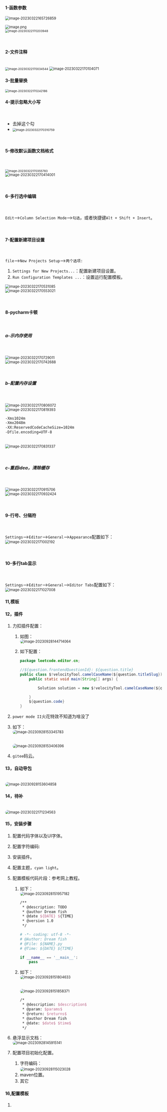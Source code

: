 #### 1-函数参数
<img src="./assets/image-20230322165726859.png" alt="image-20230322165726859" style="zoom:80%;" /><br />

<img src="./assets/image-20230322165750034.png" alt="image.png" style="zoom:80%;" /><br /><img src="./assets/image-20230322170203948.png" alt="image-20230322170203948" style="zoom:67%;" /><br />

<br>

#### 2-文件注释<br />

<br>

<img src="./assets/image-20230322170034544.png" alt="image-20230322170034544" style="zoom: 67%;" />



<img src="./assets/image-20230322170104071.png" alt="image-20230322170104071" style="zoom:80%;" />

<br>

#### 3-批量替换

<img src="./assets/image-20230322170242186.png" alt="image-20230322170242186" style="zoom: 67%;" />

<br>

#### 4-提示忽略大小写

<br>

- 去掉这个勾
- <img src="./assets/image-20230322170310759.png" alt="image-20230322170310759" style="zoom: 67%;" />

<br>

#### 5-修改默认函数文档格式

<br>

<img src="./assets/image-20230322170355783.png" alt="image-20230322170355783" style="zoom:67%;" /><br /><img src="./assets/image-20230322170414001.png" alt="image-20230322170414001" style="zoom: 80%;" />

<br>

#### 6-多行选中编辑

<br>

`Edit`-->`Column Selection Mode`-->`勾选`，或者快捷键`Alt + Shift + Insert`。

<br>

#### 7-配置新建项目设置

<br>

`file`-->`New Projects Setup`-->`两个选项:`

   1. `Settings for New Projects...`：配置新建项目设置。
   2. `Run Configuration Templates ...`：设置运行配置模板。

<img src="./assets/image-20230322170531085.png" alt="image-20230322170531085" style="zoom:80%;" /><br /><img src="./assets/image-20230322170553021.png" alt="image-20230322170553021" style="zoom:80%;" />

<br>

#### 8-pycharm卡顿

<br>

##### a-示内存使用

<br>

<img src="./assets/image-20230322170729011.png" alt="image-20230322170729011" style="zoom:80%;" /><br /><img src="./assets/image-20230322170742688.png" alt="image-20230322170742688" style="zoom:80%;" />

<br>

##### b-配置内存设置

<br>

<img src="./assets/image-20230322170806072.png" alt="image-20230322170806072" style="zoom:80%;" /><br /><img src="./assets/image-20230322170819393.png" alt="image-20230322170819393" style="zoom:80%;" />

```xml
-Xms1024m
-Xmx2048m
-XX:ReservedCodeCacheSize=1024m
-Dfile.encoding=UTF-8
```
<br/><img src="./assets/image-20230322170831337.png" alt="image-20230322170831337" style="zoom:80%;" />

<br>

##### c-重启idea，清除缓存

<br>

<img src="./assets/image-20230322170915706.png" alt="image-20230322170915706" style="zoom:80%;" /><br /><img src="./assets/image-20230322170932424.png" alt="image-20230322170932424" style="zoom:80%;" />

<br>

#### 9-行号、分隔符

<br>

`Settings`-->`Editor`-->`General`-->`Appearance`配置如下：<br /><img src="./assets/image-20230322171002192.png" alt="image-20230322171002192" style="zoom:80%;" />

<br>

#### 10-多行tab显示

<br>

`Settings`-->`Editor`-->`General`-->`Editor Tabs`配置如下：<br /><img src="./assets/image-20230322171027008.png" alt="image-20230322171027008" style="zoom:80%;" />

#### 11,模板
#### 12，插件

1.   力扣插件配置：

     1.   如图：<br><img src="./assets/image-20230928144714064.png" alt="image-20230928144714064" style="zoom:80%;border-radius:10px;" />

     2.   如下配置：

          ```java
          package leetcode.editor.cn;
          
          //${question.frontendQuestionId}: ${question.title}
          public class $!velocityTool.camelCaseName(${question.titleSlug}){
              public static void main(String[] args) {
          
                  Solution solution = new $!velocityTool.camelCaseName(${question.titleSlug})().new Solution();
          
              }
              ${question.code}
          }
          ```

2.   `power mode II`火花特效不知道为啥没了

3.   如下：<br><img src="./assets/image-20230928153345783.png" alt="image-20230928153345783" style="zoom:80%;border-radius:10px;" />

     <br><img src="./assets/image-20230928153406396.png" alt="image-20230928153406396" style="zoom:80%;border-radius:10px;" />

4.   `gitee`码云。

#### 13，自动导包

<br><img src="./assets/image-20230928153604858.png" alt="image-20230928153604858" style="zoom:80%;border-radius:10px;" />



#### 14，待补<br />

<br><img src="./assets/image-20230322171234563.png" alt="image-20230322171234563" style="zoom:80%;border-radius:10px;" />



#### 15，安装步骤

1.   配置代码字体以及UI字体。

2.   配置字符编码:

3.   安装插件。

4.   配置主题，`cyan light`。

5.   配置模板代码片段：参考网上教程。

     1.   如下：<br><img src="./assets/image-20230928151957182.png" alt="image-20230928151957182" style="zoom:80%;border-radius:10px;" />

          ```tex
          /**
           * @description: TODO 
           * @author Dream fish
           * @date ${DATE} ${TIME}
           * @version 1.0
           */
          ```

          ```python
          # -*- coding: utf-8 -*-
          # @Author: Dream fish
          # @File: ${NAME}.py
          # @Time: ${DATE} ${TIME}
          
          if __name__ == '__main__':
              pass
          ```

     2.   如下：<br><img src="./assets/image-20230928151804633.png" alt="image-20230928151804633" style="zoom:80%;border-radius:10px;" />

          <br><img src="./assets/image-20230928151858371.png" alt="image-20230928151858371" style="zoom:80%;border-radius:10px;" />

          ```tex
          /*
           * @description: $description$ 
           * @param: $params$ 
           * @return: $returns$ 
           * @author Dream fish
           * @date: $date$ $time$
           */ 
          ```

6.   悬浮显示文档：<br><img src="./assets/image-20230928145915141.png" alt="image-20230928145915141" style="zoom:80%;border-radius:10PX;" />

7.   配置项目初始化配置。
     1.   字符编码：<br><img src="./assets/image-20230928115023028.png" alt="image-20230928115023028" style="zoom:80%;border-radius:10px;" />
     2.   maven位置。
     3.   其它





#### 16,配置模板

1.   
